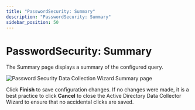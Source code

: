 ```yaml
---
title: "PasswordSecurity: Summary"
description: "PasswordSecurity: Summary"
sidebar_position: 50
---
```


# PasswordSecurity: Summary

The Summary page displays a summary of the configured query.

![Password Security Data Collection Wizard Summary page](/images/accessanalyzer/12.0/admin/datacollector/passwordsecurity/summary.webp)

Click **Finish** to save configuration changes. If no changes were made, it is a best practice to
click **Cancel** to close the Active Directory Data Collector Wizard to ensure that no accidental
clicks are saved.
